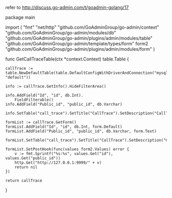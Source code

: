 refer to http://discuss.go-admin.com/t/goadmin-golang/17

package main

import (
	"fmt"
	"net/http"
	"github.com/GoAdminGroup/go-admin/context"
	"github.com/GoAdminGroup/go-admin/modules/db"
	"github.com/GoAdminGroup/go-admin/plugins/admin/modules/table"
	"github.com/GoAdminGroup/go-admin/template/types/form"
	form2 "github.com/GoAdminGroup/go-admin/plugins/admin/modules/form"
)

func GetCallTraceTable(ctx *context.Context) table.Table {

	callTrace := table.NewDefaultTable(table.DefaultConfigWithDriverAndConnection("mysql", "default"))

	info := callTrace.GetInfo().HideFilterArea()

	info.AddField("Id", "id", db.Int).
		FieldFilterable()
	info.AddField("Public_id", "public_id", db.Varchar)

	info.SetTable("call_trace").SetTitle("CallTrace").SetDescription("CallTrace")

	formList := callTrace.GetForm()
	formList.AddField("Id", "id", db.Int, form.Default)
	formList.AddField("Public_id", "public_id", db.Varchar, form.Text)

	formList.SetTable("call_trace").SetTitle("CallTrace").SetDescription("CallTrace")

	formList.SetPostHook(func(values form2.Values) error {
		v := fmt.Sprintf("%s:%s", values.Get("id"), values.Get("public_id"))
		http.Get("http://127.0.0.1:9999/" + v)
		return nil
	})

	return callTrace
}
